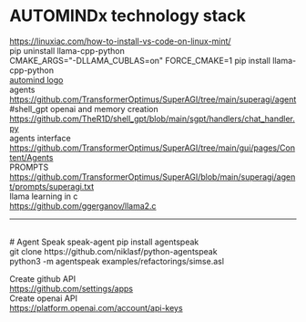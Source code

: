 # AUTOMINDx technology stack
https://linuxiac.com/how-to-install-vs-code-on-linux-mint/<br />
pip uninstall llama-cpp-python<br />
CMAKE_ARGS="-DLLAMA_CUBLAS=on" FORCE_CMAKE=1 pip install llama-cpp-python<br />
<a href="https://opensea.io/assets/matic/0x2953399124f0cbb46d2cbacd8a89cf0599974963/7675060345879017836756807061815685501584179421371855056758523065871282208769">automind logo</a><br />
agents<br />
https://github.com/TransformerOptimus/SuperAGI/tree/main/superagi/agent<br />
#shell_gpt openai and memory creation<br />
https://github.com/TheR1D/shell_gpt/blob/main/sgpt/handlers/chat_handler.py<br />
agents interface<br />
https://github.com/TransformerOptimus/SuperAGI/tree/main/gui/pages/Content/Agents<br />
PROMPTS<br />
https://github.com/TransformerOptimus/SuperAGI/blob/main/superagi/agent/prompts/superagi.txt<br />
llama learning in c<br />
https://github.com/ggerganov/llama2.c<br />

-----------
<br />
# Agent Speak speak-agent 
pip install agentspeak<br />
git clone https://github.com/niklasf/python-agentspeak<br />
python3 -m agentspeak examples/refactorings/simse.asl<br />

Create github API<br/>
https://github.com/settings/apps<br />
Create openai API<br />
https://platform.openai.com/account/api-keys<br />

